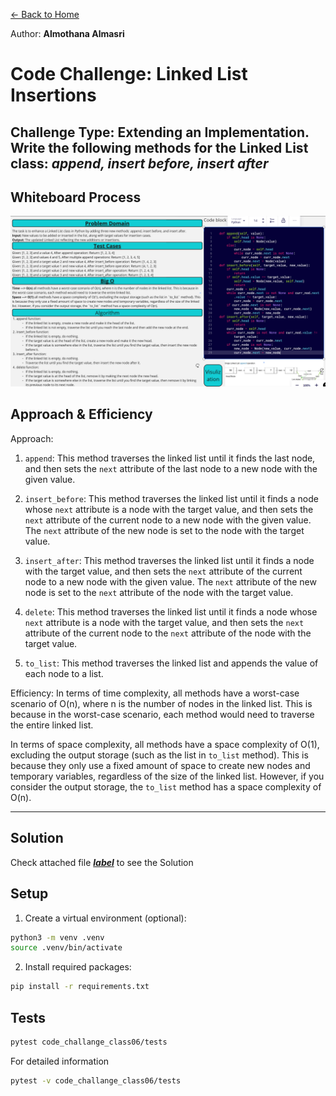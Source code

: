 [&leftarrow; Back to Home](../README.md)

Author: **Almothana Almasri**

# Code Challenge: Linked List Insertions

Challenge Type:  Extending an Implementation. 
Write the following methods for the Linked List class: ***append, insert before, insert after***
---

## Whiteboard Process

![Whiteboard](../assets/CC06_linked_list_insertions.png)

## **Approach & Efficiency**

Approach:
1. `append`: This method traverses the linked list until it finds the last node, and then sets the `next` attribute of the last node to a new node with the given value.

2. `insert_before`: This method traverses the linked list until it finds a node whose `next` attribute is a node with the target value, and then sets the `next` attribute of the current node to a new node with the given value. The `next` attribute of the new node is set to the node with the target value.

3. `insert_after`: This method traverses the linked list until it finds a node with the target value, and then sets the `next` attribute of the current node to a new node with the given value. The `next` attribute of the new node is set to the `next` attribute of the node with the target value.

4. `delete`: This method traverses the linked list until it finds a node whose `next` attribute is a node with the target value, and then sets the `next` attribute of the current node to the `next` attribute of the node with the target value.

5. `to_list`: This method traverses the linked list and appends the value of each node to a list.

Efficiency:
In terms of time complexity, all methods have a worst-case scenario of O(n), where n is the number of nodes in the linked list. This is because in the worst-case scenario, each method would need to traverse the entire linked list.

In terms of space complexity, all methods have a space complexity of O(1), excluding the output storage (such as the list in `to_list` method). This is because they only use a fixed amount of space to create new nodes and temporary variables, regardless of the size of the linked list. However, if you consider the output storage, the `to_list` method has a space complexity of O(n).

---

## **Solution**

Check attached file ***[label](linked_list_insertions/linked_list_insertions.py)*** to see the Solution

## Setup

1. Create a virtual environment (optional):

```bash
python3 -m venv .venv
source .venv/bin/activate
```

2. Install required packages:

```bash
pip install -r requirements.txt
```

## Tests

```bash
pytest code_challange_class06/tests
```
For detailed information

```bash
pytest -v code_challange_class06/tests
```